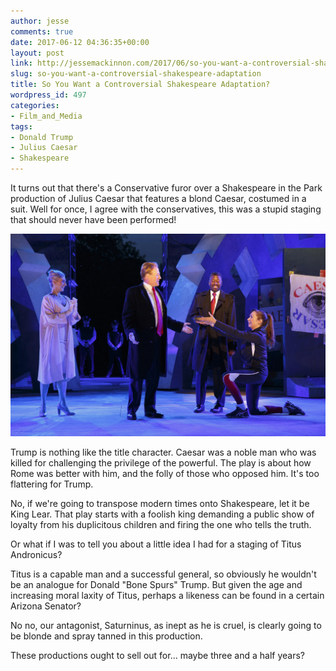 ```yaml
---
author: jesse
comments: true
date: 2017-06-12 04:36:35+00:00
layout: post
link: http://jessemackinnon.com/2017/06/so-you-want-a-controversial-shakespeare-adaptation/
slug: so-you-want-a-controversial-shakespeare-adaptation
title: So You Want a Controversial Shakespeare Adaptation?
wordpress_id: 497
categories:
- Film_and_Media
tags:
- Donald Trump
- Julius Caesar
- Shakespeare
---
```


It turns out that there's a Conservative furor over a Shakespeare in the Park production of Julius Caesar that features a blond Caesar, costumed in a suit. Well for once, I agree with the conservatives, this was a stupid staging that should never have been performed!

<img src="/images/2017/trump-caesar.jpg" alt="">

Trump is nothing like the title character. Caesar was a noble man who was killed for challenging the privilege of the powerful. The play is about how Rome was better with him, and the folly of those who opposed him. It's too flattering for Trump.

No, if we're going to transpose modern times onto Shakespeare, let it be King Lear. That play starts with a foolish king demanding a public show of loyalty from his duplicitous children and firing the one who tells the truth.

Or what if I was to tell you about a little idea I had for a staging of Titus Andronicus?

Titus is a capable man and a successful general, so obviously he wouldn't be an analogue for Donald "Bone Spurs" Trump. But given the age and increasing moral laxity of Titus, perhaps a likeness can be found in a certain Arizona Senator?

No no, our antagonist, Saturninus, as inept as he is cruel, is clearly going to be blonde and spray tanned in this production.

These productions ought to sell out for… maybe three and a half years?
